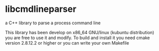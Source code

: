 # libcmdlineparser
a C++ library to parse a process command line

This library has been develop on x86_64 GNU/linux (kubuntu distribution) you are free to use it and modify.
To build and install it  you need cmake version 2.8.12.2 or higher or you can write your own Makefile
